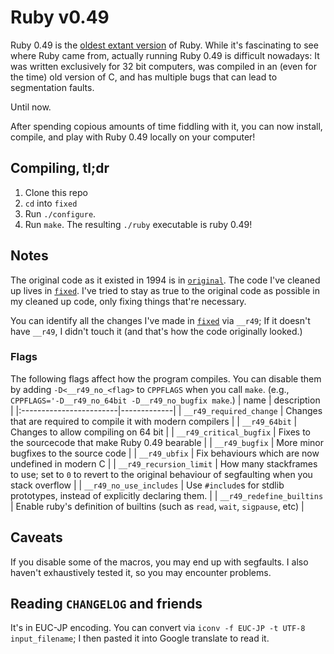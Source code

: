 # Ruby v0.49

Ruby 0.49 is the [oldest extant version](https://git.ruby-lang.org/ruby.git/refs/tags) of Ruby. While it's fascinating to see where Ruby came from, actually running Ruby 0.49 is difficult nowadays: It was written exclusively for 32 bit computers, was compiled in an (even for the time) old version of C, and has multiple bugs that can lead to segmentation faults.

Until now.

After spending copious amounts of time fiddling with it, you can now install, compile, and play with Ruby 0.49 locally on your computer!

## Compiling, tl;dr
1. Clone this repo
2. `cd` into `fixed`
3. Run `./configure`.
4. Run `make`. The resulting `./ruby` executable is ruby 0.49!

## Notes
The original code as it existed in 1994 is in [`original`](./original). The code I've cleaned up lives in [`fixed`](./fixed). I've tried to stay as true to the original code as possible in my cleaned up code, only fixing things that're necessary. 

You can identify all the changes I've made in [`fixed`](./fixed) via `__r49`; If it doesn't have `__r49`, I didn't touch it (and that's how the code originally looked.)

### Flags

The following flags affect how the program compiles. You can disable them by adding `-D<__r49_no_<flag>` to `CPPFLAGS` when you call `make`. (e.g., `CPPFLAGS='-D__r49_no_64bit -D__r49_no_bugfix make`.)
|          name           | description |
|:------------------------|-------------|
| `__r49_required_change` | Changes that are required to compile it with modern compilers |
| `__r49_64bit`           | Changes to allow compiling on 64 bit |
| `__r49_critical_bugfix` | Fixes to the sourcecode that make Ruby 0.49 bearable |
| `__r49_bugfix`          | More minor bugfixes to the source code |
| `__r49_ubfix`           | Fix behaviours which are now undefined in modern C |
| `__r49_recursion_limit` | How many stackframes to use; set to `0` to revert to the original behaviour of segfaulting when you stack overflow |
| `__r49_no_use_includes` | Use `#include`s for stdlib prototypes, instead of explicitly declaring them. |
| `__r49_redefine_builtins` | Enable ruby's definition of builtins (such as `read`, `wait`, `sigpause`, etc) |


## Caveats
If you disable some of the macros, you may end up with segfaults. I also haven't exhaustively tested it, so you may encounter problems. 

## Reading `CHANGELOG` and friends
It's in EUC-JP encoding. You can convert via `iconv -f EUC-JP -t UTF-8 input_filename`; I then pasted it into Google translate to read it.
